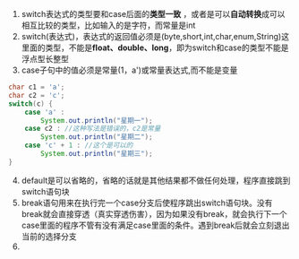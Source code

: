 1. switch表达式的类型要和case后面的**类型一致** ，或者是可以**自动转换**成可以相互比较的类型，比如输入的是字符，而常量是int
2. switch(表达式)，表达式的返回值必须是(byte,short,int,char,enum,String)这里面的类型，不能是**float、double、long**，即为switch和case的类型不能是浮点型长整型
3. case子句中的值必须是常量(1，a')或常量表达式,而不能是变量
```java
char c1 = 'a';
char c2 = 'c';
switch(c) {
    case 'a' :
        System.out.println("星期一");
    case c2 : //这种写法是错误的，c2是常量
        System.out.println("星期二");
    case 'c' + 1 : //这个是可以的
        System.out.println("星期三");
}
```
4. default是可以省略的，省略的话就是其他结果都不做任何处理，程序直接跳到switch语句块
5. break语句用来在执行完一个case分支后使程序跳出switch语句块。没有break就会直接穿透（真实穿透伤害），因为如果没有break，就会执行下一个case里面的程序不管有没有满足case里面的条件。遇到break后就会立刻退出当前的选择分支
6. 